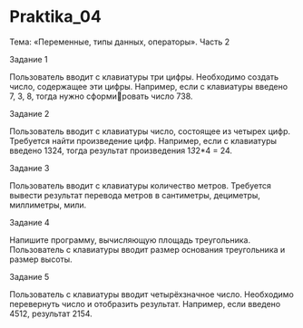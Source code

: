 # Praktika_04
Тема: «Переменные, типы данных, операторы». Часть 2


Задание 1

Пользователь вводит с клавиатуры три цифры. Необходимо создать число, содержащее эти цифры. Например, 
если с клавиатуры введено 7, 3, 8, тогда нужно сформировать число 738.


Задание 2

Пользователь вводит с клавиатуры число, состоящее 
из четырех цифр. Требуется найти произведение цифр. 
Например, если с клавиатуры введено 1324, тогда результат произведения 1*3*2*4 = 24.


Задание 3

Пользователь вводит с клавиатуры количество метров. Требуется вывести результат перевода метров в 
сантиметры, дециметры, миллиметры, мили.


Задание 4

Напишите программу, вычисляющую площадь треугольника. Пользователь с клавиатуры вводит размер 
основания треугольника и размер высоты.


Задание 5

Пользователь с клавиатуры вводит четырёхзначное 
число. Необходимо перевернуть число и отобразить 
результат. Например, если введено 4512, результат 2154.
